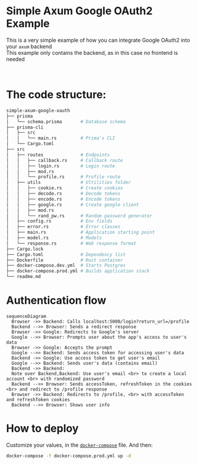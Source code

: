 # Simple Axum Google OAuth2 Example
This is a very simple example of how you can integrate Google OAuth2 into your `axum` backend <br>
This example only contains the backend, as in this case no frontend is needed <br>

<br>

# The code structure:
```bash
simple-axum-google-oauth
├── prisma
│   └── schema.prisma       # Database schema
├── prisma-cli
│   ├── src
│   │   └── main.rs         # Prima's CLI
│   └── Cargo.toml
├── src
│   ├── routes              # Endpoints
│   │   ├── callback.rs     # Callback route
│   │   ├── login.rs        # Login route
│   │   ├── mod.rs        
│   │   └── profile.rs      # Profile route
│   ├── utils               # Ultilities folder   
│   │   ├── cookie.rs       # Create cookies
│   │   ├── decode.rs       # Decode tokens
│   │   ├── encode.rs       # Encode tokens
│   │   ├── google.rs       # Create google client
│   │   ├── mod.rs
│   │   └── rand_pw.rs      # Random password generator
│   ├── config.rs           # Env fields
│   ├── error.rs            # Error classes
│   ├── main.rs             # Application starting point
│   ├── model.rs            # Models
│   └── response.rs         # Web response format
├── Cargo.lock
├── Cargo.toml              # Dependency list
├── Dockerfile              # Rust container
├── docker-compose.dev.yml  # Starts Postgres
├── docker-compose.prod.yml # Builds application stack
└── readme.md
```

# Authentication flow
```mermaid
sequenceDiagram
  Browser ->> Backend: Calls localhost:5000/login?return_url=/profile
  Backend -->> Browser: Sends a redirect response
  Browser ->> Google: Redirects to Google's server
  Google -->> Browser: Prompts user about the app's access to user's data
  Browser ->> Google: Accepts the prompt
  Google -->> Backend: Sends access token for accessing user's data
  Backend ->> Google: Use access token to get user's email
  Google -->> Backend: Sends user's data (contains email)
  Backend ->> Backend: 
  Note over Backend,Backend: Use user's email <br> to create a local account <br> with randomized password 
  Backend -->> Browser: Sends accessToken, refreshToken in the cookies <br> and redirect to /profile response
  Browser ->> Backend: Redirects to /profile, <br> with accessToken and refreshToken cookies
  Backend -->> Browser: Shows user info

```

# How to deploy
Customize your values, in the [`docker-compose`](./docker-compose.yml) file. And then:
```zsh
docker-compose -f docker-compose.prod.yml up -d
```